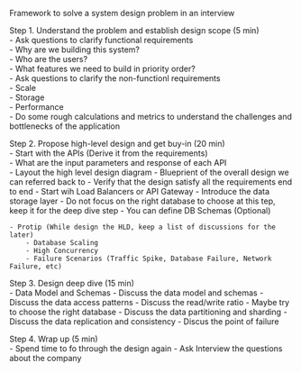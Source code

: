 Framework to solve a system design problem in an interview  

Step 1. Understand the problem and establish design scope (5 min)  
    - Ask questions to clarify functional requirements  
        - Why are we building this system?  
        - Who are the users?  
        - What features we need to build in priority order?  
    - Ask questions to clarify the non-functionl requirements  
        - Scale  
        - Storage  
        - Performance  
        - Do some rough calculations and metrics to understand the challenges and bottlenecks of the application  

Step 2. Propose high-level design and get buy-in (20 min)  
    - Start with the APIs (Derive it from the requirements)  
        - What are the input parameters and response of each API  
    - Layout the high level design diagram
        - Blueprient of the overall design we can referred back to
        - Verify that the design satisfy all the requirements end to end
        - Start wih Load Balancers or API Gateway
    - Introduce the data storage layer
        - Do not focus on the right database to choose at this tep, keep it for the deep dive step
        - You can define DB Schemas (Optional)  

    - Protip (While design the HLD, keep a list of discussions for the later)
        - Database Scaling
        - High Concurrency
        - Failure Scenarios (Traffic Spike, Database Failure, Network Failure, etc)

Step 3. Design deep dive (15 min)  
    - Data Model and Schemas
        - Discuss the data model and schemas
        - Discuss the data access patterns
        - Discuss the read/write ratio
        - Maybe try to choose the right database
        - Discuss the data partitioning and sharding
        - Discuss the data replication and consistency
    - Discus the point of failure

Step 4. Wrap up (5 min)  
    - Spend time to fo through the design again
    - Ask Interview the questions about the company